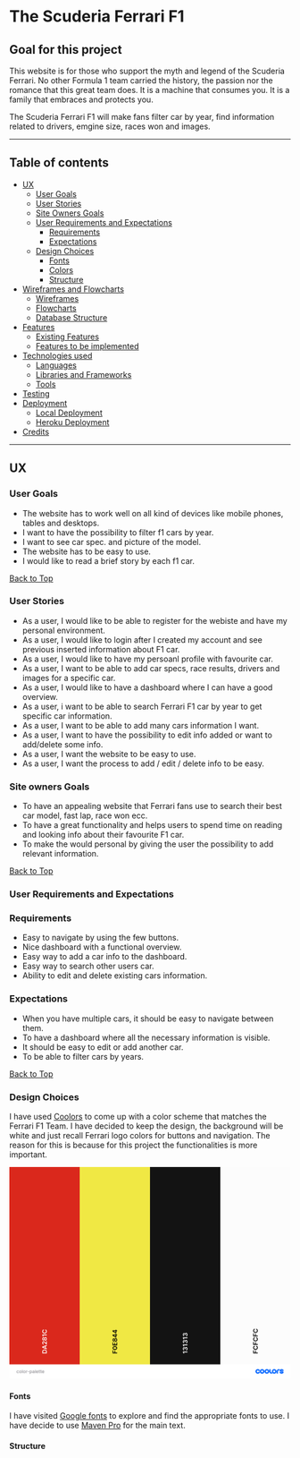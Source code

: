 # **The Scuderia Ferrari F1**

## **Goal for this project**

This website is for those who support  the myth and legend of the Scuderia Ferrari. No other Formula 1 team carried the history, the passion nor the romance that this great team does. It is a machine that consumes you. It is a family that embraces and protects you.

The Scuderia Ferrari F1 will make fans filter car by year, find information related to drivers, emgine size, races won and images.

--- 

<a></a>

## Table of contents 
* [UX](#ux)
    * [User Goals](#user-goals)
    * [User Stories](#user-stories)
    * [Site Owners Goals](#site-owners-goals)
    * [User Requirements and Expectations](#user-requirements-and-expectations)
        * [Requirements](#requirements)
        * [Expectations](#expectations)
    * [Design Choices](#design-choices)
        * [Fonts](#fonts)
        * [Colors](#colors)
        * [Structure](#structure)
* [Wireframes and Flowcharts](#wireframes-and-flowcharts)
    * [Wireframes](#wireframes)
    * [Flowcharts](#flowcharts)
    * [Database Structure](#database-structure)
* [Features](#features)
    * [Existing Features](#existing-features)
    * [Features to be implemented](#features-to-be-implemented)
* [Technologies used](#technologies-used)
    * [Languages](#languages)
    * [Libraries and Frameworks](#libraries-and-frameworks)
    * [Tools](#tools)
* [Testing](#testing)
* [Deployment](#deployment)
    * [Local Deployment](#local-deployment)
    * [Heroku Deployment](#heroku-deployment)
* [Credits](#credits)

--- 

<a name="ux"></a>

## **UX**

<a></a>

### **User Goals**

* The website has to work well on all kind of devices like mobile phones, tables and desktops.
* I want to have the possibility to filter f1 cars by year.
* I want to see car spec. and picture of the model.
*  The website has to be easy to use.
* I would like to read a brief story by each f1 car.

[Back to Top](#table-of-contents)

<a></a>

### **User Stories**

* As a user, I would like to be able to register for the webiste and have my personal environment.
* As a user, I would like to login after I created my account and see previous inserted information about F1 car.
* As a user, I would like to have my persoanl profile with favourite car.
* As a user, I want to be able to add car specs, race results, drivers and images for a specific car.
* As a user, I would like to have a dashboard where I can  have a good overview.
* As a user, i want to be able to search Ferrari F1 car by year to get specific car information.
* As a user, I want to be able to add many cars information I want.
* As a user, I want to have the possibility to edit info added or want to add/delete some info.
* As a user, I want the website to be easy to use.
* As a user, I want the process to add / edit / delete info to be easy.

### **Site owners Goals**

* To have an appealing website that Ferrari fans use to search their best car model, fast lap, race won ecc.
* To have a great functionality and helps users to spend time on reading and looking info about their favourite F1 car.
* To make the would personal by giving the user the possibility to add relevant information.

[Back to Top](#table-of-contents)

<a></a>

### **User Requirements and Expectations**

### Requirements

* Easy to navigate by using the few buttons.
* Nice dashboard with a functional overview.
* Easy way to add a car info to the dashboard.
* Easy way to search other users car.
* Ability to edit and delete existing cars information.

### Expectations

* When you have multiple cars, it should be easy to navigate between them.
* To have a dashboard where all the necessary information is visible.
* It should be easy to edit or add another car.
* To be able to filter cars by years.

[Back to Top](#table-of-contents)

<a></a>

### **Design Choices**

I have used [Coolors](https://coolors.co/ "Coolors.co") to come up with a color scheme that matches the Ferrari F1 Team. I have decided to keep the design, the background will be white and  just recall Ferrari logo colors for buttons and navigation. The reason for this is because for this project the functionalities is more important.

![Color Palette](wireframes/color-palette.png)

<a></a>

#### Fonts

I have visited [Google fonts](https://fonts.google.com/) to explore and find the appropriate fonts to use. I have decide to use [Maven Pro](https://fonts.google.com/specimen/Maven+Pro) for the main text.

#### Structure
